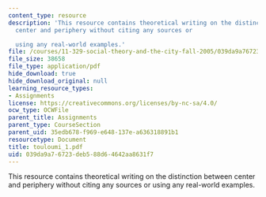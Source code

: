 ```yaml
---
content_type: resource
description: 'This resource contains theoretical writing on the distinction between
  center and periphery without citing any sources or

  using any real-world examples.'
file: /courses/11-329-social-theory-and-the-city-fall-2005/039da9a76723deb588d64642aa8631f7_touloumi_1.pdf
file_size: 38658
file_type: application/pdf
hide_download: true
hide_download_original: null
learning_resource_types:
- Assignments
license: https://creativecommons.org/licenses/by-nc-sa/4.0/
ocw_type: OCWFile
parent_title: Assignments
parent_type: CourseSection
parent_uid: 35edb678-f969-e648-137e-a636318891b1
resourcetype: Document
title: touloumi_1.pdf
uid: 039da9a7-6723-deb5-88d6-4642aa8631f7
---
```

This resource contains theoretical writing on the distinction between center and periphery without citing any sources or
using any real-world examples.